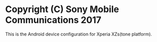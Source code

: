 Copyright (C) Sony Mobile Communications 2017
=============================================

This is the Android device configuration for Xperia XZs(tone platform).
